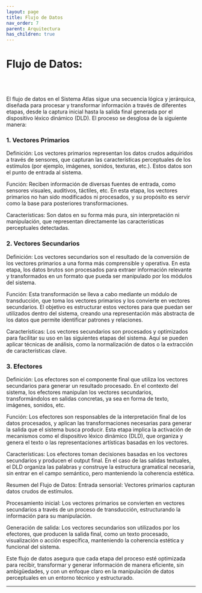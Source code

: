 ```yaml
---
layout: page
title: Flujo de Datos
nav_order: 7
parent: Arquitectura
has_children: true
---
```



# Flujo de Datos:
<br><br>

El flujo de datos en el Sistema Atlas sigue una secuencia lógica y jerárquica, diseñada para procesar y transformar información a través de diferentes etapas, desde la captura inicial hasta la salida final generada por el dispositivo léxico dinámico (DLD). El proceso se desglosa de la siguiente manera:

### 1. Vectores Primarios
Definición: Los vectores primarios representan los datos crudos adquiridos a través de sensores, que capturan las características perceptuales de los estímulos (por ejemplo, imágenes, sonidos, texturas, etc.). Estos datos son el punto de entrada al sistema.

Función: Reciben información de diversas fuentes de entrada, como sensores visuales, auditivos, táctiles, etc. En esta etapa, los vectores primarios no han sido modificados ni procesados, y su propósito es servir como la base para posteriores transformaciones.

Características: Son datos en su forma más pura, sin interpretación ni manipulación, que representan directamente las características perceptuales detectadas.

### 2. Vectores Secundarios
Definición: Los vectores secundarios son el resultado de la conversión de los vectores primarios a una forma más comprensible y operativa. En esta etapa, los datos brutos son procesados para extraer información relevante y transformados en un formato que pueda ser manipulado por los módulos del sistema.

Función: Esta transformación se lleva a cabo mediante un módulo de transducción, que toma los vectores primarios y los convierte en vectores secundarios. El objetivo es estructurar estos vectores para que puedan ser utilizados dentro del sistema, creando una representación más abstracta de los datos que permite identificar patrones y relaciones.

Características: Los vectores secundarios son procesados y optimizados para facilitar su uso en las siguientes etapas del sistema. Aquí se pueden aplicar técnicas de análisis, como la normalización de datos o la extracción de características clave.

### 3. Efectores
Definición: Los efectores son el componente final que utiliza los vectores secundarios para generar un resultado procesado. En el contexto del sistema, los efectores manipulan los vectores secundarios, transformándolos en salidas concretas, ya sea en forma de texto, imágenes, sonidos, etc.

Función: Los efectores son responsables de la interpretación final de los datos procesados, y aplican las transformaciones necesarias para generar la salida que el sistema busca producir. Esta etapa implica la activación de mecanismos como el dispositivo léxico dinámico (DLD), que organiza y genera el texto o las representaciones artísticas basadas en los vectores.

Características: Los efectores toman decisiones basadas en los vectores secundarios y producen el output final. En el caso de las salidas textuales, el DLD organiza las palabras y construye la estructura gramatical necesaria, sin entrar en el campo semántico, pero manteniendo la coherencia estética.

Resumen del Flujo de Datos:
Entrada sensorial: Vectores primarios capturan datos crudos de estímulos.

Procesamiento inicial: Los vectores primarios se convierten en vectores secundarios a través de un proceso de transducción, estructurando la información para su manipulación.

Generación de salida: Los vectores secundarios son utilizados por los efectores, que producen la salida final, como un texto procesado, visualización o acción específica, manteniendo la coherencia estética y funcional del sistema.

Este flujo de datos asegura que cada etapa del proceso esté optimizada para recibir, transformar y generar información de manera eficiente, sin ambigüedades, y con un enfoque claro en la manipulación de datos perceptuales en un entorno técnico y estructurado.

---
